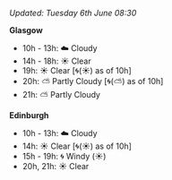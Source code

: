 *Updated: Tuesday 6th June 08:30*

**Glasgow**

* 10h - 13h: :cloud: Cloudy
* 14h - 18h: :sunny: Clear
* 19h: :sunny: Clear [:cyclone:(:sunny:) as of 10h]
* 20h: :partly_sunny: Partly Cloudy [:cyclone:(:partly_sunny:) as of 10h]
* 21h: :partly_sunny: Partly Cloudy

**Edinburgh**

* 10h - 13h: :cloud: Cloudy
* 14h: :sunny: Clear [:cyclone:(:sunny:) as of 10h]
* 15h - 19h: :cyclone: Windy (:sunny:)
* 20h, 21h: :sunny: Clear
